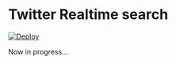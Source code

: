 # Twitter Realtime search
[![Deploy](https://www.herokucdn.com/deploy/button.svg)](https://heroku.com/deploy)

Now in progress...
